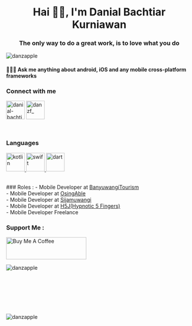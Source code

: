 <h1 align="center">Hai 👋🏻, I'm Danial Bachtiar Kurniawan</h1>
<h3 align="center">The only way to do a great work, is to love what you do</h3>

<p align="left"> <img src="https://komarev.com/ghpvc/?username=danzapple" alt="danzapple" /> </p>

<h4 align="left">🤷🏻‍♂️ Ask me anything about android, iOS and any mobile cross-platform frameworks</h4>

<p align="left">
<h3 align="left">Connect with me</h3>
<a href="https://linkedin.com/in/danial-bachtiar-2b347a18a" target="blank"><img align="center" src="https://user-images.githubusercontent.com/2031493/109814543-36eb6300-7c61-11eb-8b2e-a510701309e7.png" alt="danial-bachtiar-2b347a18a" height="50" width="50" /></a>
<a href="https://instagram.com/danzf_" target="blank"><img align="center" src="https://user-images.githubusercontent.com/2031493/109813457-f5a68380-7c5f-11eb-93e7-5ba13de0695e.png" alt="danzf_" height="50" width="50" /></a>

</p>

<!-- ##### Follow me on 👉🏻 [![Twitter](https://img.shields.io/twitter/follow/budioktaviyans?label=Follow&style=social)](https://twitter.com/budioktaviyans) -->

<br />

<h3 align="left">Languages</h3>
<p align="left"> <a href="https://kotlinlang.org" target="_blank"> <img src="https://user-images.githubusercontent.com/2031493/109813042-626d4e00-7c5f-11eb-9d1e-35d6669ffe0d.png" alt="kotlin" height="50" width="50" /> </a> <a href="https://swift.org" target="_blank"> <img src="https://user-images.githubusercontent.com/2031493/109811200-16b9a500-7c5d-11eb-9a8f-c4019e87dac3.png" alt="swift" height="50" width="50" /> </a> <a href="https://dart.dev" target="_blank"> <img src="https://user-images.githubusercontent.com/2031493/109811270-2d5ffc00-7c5d-11eb-9704-bcf8b5e504cb.png" alt="dart" height="50" width="50" /> </a> </p>

<br/>
### Roles :
- Mobile Developer at <a href="https://play.google.com/store/apps/details?id=com.bwx.majesticbanyuwangi" target="_blank"> BanyuwangiTourism </a><br />
- Mobile Developer at <a href="https://play.google.com/store/apps/details?id=com.bwx.wisataramah" target="_blank"> OsingAble </a><br />
- Mobile Developer at <a href="https://play.google.com/store/apps/details?id=com.bwi.sijamuwangi" target="_blank"> Sijamuwangi </a><br />
- Mobile Developer at <a href="http://journal.stikesdrsoebandi.ac.id/index.php/jkds/article/view/327/176" target="_blank">H5J(Hypnotic 5 Fingers)</a><br />
- Mobile Developer Freelance<br />


### Support Me :
<a href="https://www.buymeacoffee.com/danz" target="_blank"><img src="https://cdn.buymeacoffee.com/buttons/v2/default-yellow.png" alt="Buy Me A Coffee" style="height: 60px !important;width: 217px !important;" ></a>
<br />
<p><img align="left" src="https://github-readme-stats.vercel.app/api/top-langs/?username=danzapple&layout=compact&theme=dracula&&hide_border=true" alt="danzapple" /></p>

<br/><br/><br/><br/><br/><br/><br/>

<p><img align="left" src="https://github-readme-stats.vercel.app/api?username=danzapple&show_icons=true&theme=dracula&&hide_border=true" alt="danzapple" /></p>
